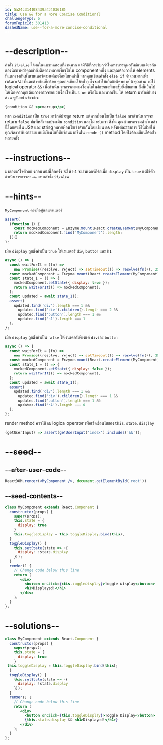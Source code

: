 ```yaml
---
id: 5a24c314108439a4d4036185
title: Use && for a More Concise Conditional
challengeType: 6
forumTopicId: 301413
dashedName: use--for-a-more-concise-conditional
---
```


# --description--

คำสั่ง `if/else` ได้ผลในแบบทดสอบที่ผ่านมาก แต่มีวิธีที่กระชับกว่าในการบรรลุผลลัพธ์แบบเดียวกัน ลองนึกภาพว่าคุณกำลังติดตามหลายเงื่อนไขใน component หนึ่ง และคุณต้องการให้ elements ที่แตกต่างกันนั้นเรนเดอร์ตามแต่ละเงื่อนไขเหล่านี้ หากคุณเขียนคำสั่ง `else if` จำนวนมากเพื่อ return  UI ที่แตกต่างกันเล็กน้อย คุณอาจเขียนโค้ดซ้ำๆ ซึ่งจะทำให้เกิดข้อผิดพลาดได้ คุณสามารถใช้ logical operator `&&` เพื่อดำเนินการตรรกะตามเงื่อนไขในลักษณะที่กระชับยิ่งขึ้นแทน สิ่งนี้เป็นไปได้เนื่องจากคุณต้องการตรวจสอบว่าเงื่อนไขเป็น `true` หรือไม่ และหากเป็น ให้ return มาร์กอัปบางส่วน ดูตัวอย่างข้างล่าง:

```jsx
{condition && <p>markup</p>}
```

หาก `condition` เป็น `true` มาร์กอัปจะถูก return แต่หากเงื่อนไขเป็น `false` การดำเนินการจะ return `false` ทันทีหลังจากประเมิน `condition` และไม่ return สิ่งใด คุณสามารถรวมคำสั่งเหล่านี้โดยตรงใน JSX และ string หลายเงื่อนไขเข้าด้วยกันโดยเขียน `&&` หลังแต่ละรายการ วิธีนี้ช่วยให้คุณจัดการกับตรรกะแบบมีเงื่อนไขที่ซับซ้อนมากขึ้นใน `render()` method โดยไม่ต้องเขียนโค้ดซ้ำหลายครั้ง

# --instructions--

มาลองแก้ไขตัวอย่างก่อนหน้านี้อีกครั้ง จะให้ `h1` จะเรนเดอร์ก็ต่อเมื่อ `display` เป็น `true` แต่ใช้ตัวดำเนินการตรรกะ `&&` แทนคำสั่ง `if/else`

# --hints--

`MyComponent` ควรมีอยู่และเรนเดอร์

```js
assert(
  (function () {
    const mockedComponent = Enzyme.mount(React.createElement(MyComponent));
    return mockedComponent.find('MyComponent').length;
  })()
);
```

เมื่อ `display` ถูกตั้งค่าเป็น `true` ให้เรนเดอร์ `div`, `button` และ `h1`

```js
async () => {
  const waitForIt = (fn) =>
    new Promise((resolve, reject) => setTimeout(() => resolve(fn()), 250));
  const mockedComponent = Enzyme.mount(React.createElement(MyComponent));
  const state_1 = () => {
    mockedComponent.setState({ display: true });
    return waitForIt(() => mockedComponent);
  };
  const updated = await state_1();
  assert(
    updated.find('div').length === 1 &&
      updated.find('div').children().length === 2 &&
      updated.find('button').length === 1 &&
      updated.find('h1').length === 1
  );
};
```

เมื่อ `display` ถูกตั้งค่าเป็น `false` ให้เรนเดอร์เพียงแค่ `div`และ `button`

```js
async () => {
  const waitForIt = (fn) =>
    new Promise((resolve, reject) => setTimeout(() => resolve(fn()), 250));
  const mockedComponent = Enzyme.mount(React.createElement(MyComponent));
  const state_1 = () => {
    mockedComponent.setState({ display: false });
    return waitForIt(() => mockedComponent);
  };
  const updated = await state_1();
  assert(
    updated.find('div').length === 1 &&
      updated.find('div').children().length === 1 &&
      updated.find('button').length === 1 &&
      updated.find('h1').length === 0
  );
};
```

render method ควรใช้ `&&` logical operator เพื่อเช็คเงื่อนไขของ `this.state.display`

```js
(getUserInput) => assert(getUserInput('index').includes('&&'));
```

# --seed--

## --after-user-code--

```jsx
ReactDOM.render(<MyComponent />, document.getElementById('root'))
```

## --seed-contents--

```jsx
class MyComponent extends React.Component {
  constructor(props) {
    super(props);
    this.state = {
      display: true
    }
    this.toggleDisplay = this.toggleDisplay.bind(this);
  }
  toggleDisplay() {
    this.setState(state => ({
      display: !state.display
    }));
  }
  render() {
    // Change code below this line
    return (
       <div>
         <button onClick={this.toggleDisplay}>Toggle Display</button>
         <h1>Displayed!</h1>
       </div>
    );
  }
};
```

# --solutions--

```jsx
class MyComponent extends React.Component {
  constructor(props) {
    super(props);
    this.state = {
      display: true
    }
 this.toggleDisplay = this.toggleDisplay.bind(this);
  }
  toggleDisplay() {
    this.setState(state => ({
      display: !state.display
    }));
  }
  render() {
    // Change code below this line
    return (
       <div>
         <button onClick={this.toggleDisplay}>Toggle Display</button>
         {this.state.display && <h1>Displayed!</h1>}
       </div>
    );
  }
};
```

